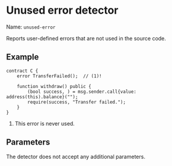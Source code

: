 # Unused error detector

Name: `unused-error`

Reports user-defined errors that are not used in the source code.

## Example

```solidity hl_lines="2" linenums="1"
contract C {
    error TransferFailed();  // (1)!

    function withdraw() public {
        (bool success, ) = msg.sender.call{value: address(this).balance}("");
        require(success, "Transfer failed.");
    }
}
```

1. This error is never used.

## Parameters

The detector does not accept any additional parameters.
